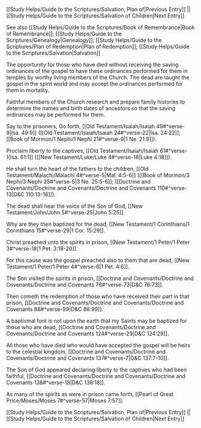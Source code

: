 [[Study Helps/Guide to the Scriptures/Salvation, Plan of|Previous Entry]]  ||  [[Study Helps/Guide to the Scriptures/Salvation of Children|Next Entry]]

 See also [[Study Helps/Guide to the Scriptures/Book of Remembrance|Book of Remembrance]]; [[Study Helps/Guide to the Scriptures/Genealogy|Genealogy]]; [[Study Helps/Guide to the Scriptures/Plan of Redemption|Plan of Redemption]]; [[Study Helps/Guide to the Scriptures/Salvation|Salvation]]

 The opportunity for those who have died without receiving the saving ordinances of the gospel to have these ordinances performed for them in temples by worthy living members of the Church. The dead are taught the gospel in the spirit world and may accept the ordinances performed for them in mortality.

 Faithful members of the Church research and prepare family histories to determine the names and birth dates of ancestors so that the saving ordinances may be performed for them.

 Say to the prisoners, Go forth, [[Old Testament/Isaiah/Isaiah 49#^verse-9|Isa. 49:9]] ([[Old Testament/Isaiah/Isaiah 24#^verse-22|Isa. 24:22]]; [[Book of Mormon/1 Nephi/1 Nephi 21#^verse-9|1 Ne. 21:9]]).

 Proclaim liberty to the captives, [[Old Testament/Isaiah/Isaiah 61#^verse-1|Isa. 61:1]] ([[New Testament/Luke/Luke 4#^verse-18|Luke 4:18]]).

 He shall turn the heart of the fathers to the children, [[Old Testament/Malachi/Malachi 4#^verse-5|Mal. 4:5-6]] ([[Book of Mormon/3 Nephi/3 Nephi 25#^verse-5|3 Ne. 25:5-6]]; [[Doctrine and Covenants/Doctrine and Covenants/Doctrine and Covenants 110#^verse-13|D&C 110:13-16]]).

 The dead shall hear the voice of the Son of God, [[New Testament/John/John 5#^verse-25|John 5:25]].

 Why are they then baptized for the dead, [[New Testament/1 Corinthians/1 Corinthians 15#^verse-29|1 Cor. 15:29]].

 Christ preached unto the spirits in prison, [[New Testament/1 Peter/1 Peter 3#^verse-18|1 Pet. 3:18-20]].

 For this cause was the gospel preached also to them that are dead, [[New Testament/1 Peter/1 Peter 4#^verse-6|1 Pet. 4:6]].

 The Son visited the spirits in prison, [[Doctrine and Covenants/Doctrine and Covenants/Doctrine and Covenants 76#^verse-73|D&C 76:73]].

 Then cometh the redemption of those who have received their part in that prison, [[Doctrine and Covenants/Doctrine and Covenants/Doctrine and Covenants 88#^verse-99|D&C 88:99]].

 A baptismal font is not upon the earth that my Saints may be baptized for those who are dead, [[Doctrine and Covenants/Doctrine and Covenants/Doctrine and Covenants 124#^verse-29|D&C 124:29]].

 All those who have died who would have accepted the gospel will be heirs to the celestial kingdom, [[Doctrine and Covenants/Doctrine and Covenants/Doctrine and Covenants 137#^verse-7|D&C 137:7-10]].

 The Son of God appeared declaring liberty to the captives who had been faithful, [[Doctrine and Covenants/Doctrine and Covenants/Doctrine and Covenants 138#^verse-18|D&C 138:18]].

 As many of the spirits as were in prison came forth, [[Pearl of Great Price/Moses/Moses 7#^verse-57|Moses 7:57]].

[[Study Helps/Guide to the Scriptures/Salvation, Plan of|Previous Entry]]  ||  [[Study Helps/Guide to the Scriptures/Salvation of Children|Next Entry]]